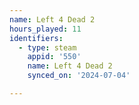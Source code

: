```yaml
---
name: Left 4 Dead 2
hours_played: 11
identifiers:
  - type: steam
    appid: '550'
    name: Left 4 Dead 2
    synced_on: '2024-07-04'

---
```

